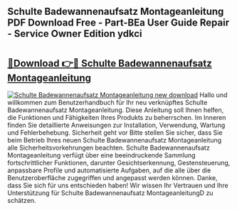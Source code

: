 ## Schulte Badewannenaufsatz Montageanleitung PDF Download Free - Part-BEa User Guide Repair - Service Owner Edition ydkci

# <h2><a href="http://df7rvxa.blite.top/?on=Schulte+Badewannenaufsatz+Montageanleitung">🔗Download 👉🔴 Schulte Badewannenaufsatz Montageanleitung</a></h2>

[![Schulte Badewannenaufsatz Montageanleitung new download](https://i.imgur.com/lujVjoI.png)](http://df7rvxa.blite.top/?on=Schulte+Badewannenaufsatz+Montageanleitung)
Hallo und willkommen zum Benutzerhandbuch für Ihr neu verknüpftes Schulte Badewannenaufsatz Montageanleitung. Diese Anleitung soll Ihnen helfen, die Funktionen und Fähigkeiten Ihres Produkts zu beherrschen. Im Inneren finden Sie detaillierte Anweisungen zur Installation, Verwendung, Wartung und Fehlerbehebung. Sicherheit geht vor Bitte stellen Sie sicher, dass Sie beim Betrieb Ihres neuen Schulte Badewannenaufsatz Montageanleitung alle Sicherheitsvorkehrungen beachten. Schulte Badewannenaufsatz Montageanleitung verfügt über eine beeindruckende Sammlung fortschrittlicher Funktionen, darunter Gesichtserkennung, Gestensteuerung, anpassbare Profile und automatisierte Aufgaben, auf die alle über die Benutzeroberfläche zugegriffen und angepasst werden können. Danke, dass Sie sich für uns entschieden haben! Wir wissen Ihr Vertrauen und Ihre Unterstützung für Schulte Badewannenaufsatz MontageanleitungD zu schätzen.
